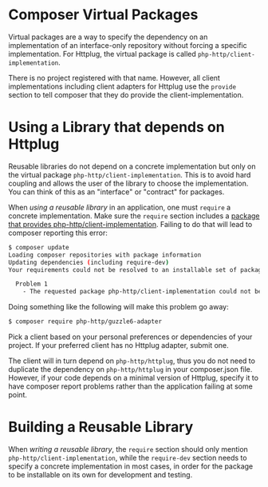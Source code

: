 # Composer Virtual Packages

Virtual packages are a way to specify the dependency on an implementation of an interface-only repository without forcing a specific implementation. For Httplug, the virtual package is called `php-http/client-implementation`. 

There is no project registered with that name. However, all client implementations including client adapters for Httplug use the `provide` section to tell composer that they do provide the client-implementation.


# Using a Library that depends on Httplug

Reusable libraries do not depend on a concrete implementation but only on the virtual package `php-http/client-implementation`. This is to avoid hard coupling and allows the user of the library to choose the implementation. You can think of this as an "interface" or "contract" for packages.

When *using a reusable library* in an application, one must `require` a concrete implementation. Make sure the `require` section includes a [package that provides php-http/client-implementation](https://packagist.org/providers/php-http/client-implementation). Failing to do that will lead to composer reporting this error:

``` bash
$ composer update
Loading composer repositories with package information
Updating dependencies (including require-dev)
Your requirements could not be resolved to an installable set of packages.

  Problem 1
    - The requested package php-http/client-implementation could not be found in any version, there may be a typo in the package name.
```

Doing something like the following will make this problem go away:

``` bash
$ composer require php-http/guzzle6-adapter
```

Pick a client based on your personal preferences or dependencies of your project. If your preferred client has no Httplug adapter, submit one.

The client will in turn depend on `php-http/httplug`, thus you do not need to duplicate the dependency on `php-http/httplug` in your composer.json file. However, if your code depends on a minimal version of Httplug, specify it to have composer report problems rather than the application failing at some point.


# Building a Reusable Library

When *writing a reusable library*, the `require` section should only mention `php-http/client-implementation`, while the `require-dev` section needs to specify a concrete implementation in most cases, in order for the package to be installable on its own for development and testing.
